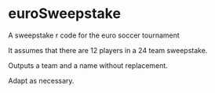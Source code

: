 # euroSweepstake
A sweepstake r code for the euro soccer tournament

It assumes that there are 12 players in a 24 team sweepstake. 

Outputs a team and a name without replacement.

Adapt as necessary.

